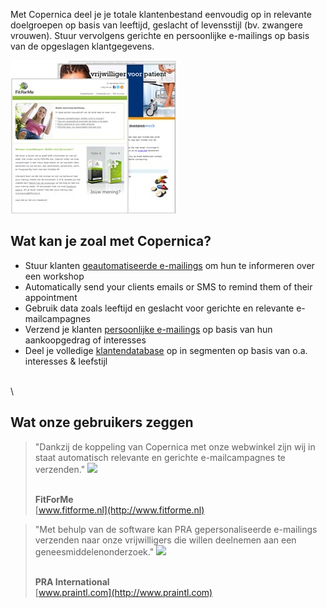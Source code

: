 Met Copernica deel je je totale klantenbestand eenvoudig op in relevante
doelgroepen op basis van leeftijd, geslacht of levensstijl (bv. zwangere
vrouwen). Stuur vervolgens gerichte en persoonlijke e-mailings op basis
van de opgeslagen klantgegevens.

![](../images/health-copernica.jpg)

Wat kan je zoal met Copernica?
------------------------------

-   Stuur klanten [geautomatiseerde
    e-mailings](http://www.copernica.com/nl/functies/e-mailings/automatiseer-je-campagnes "Automatiseer je campagnes")
    om hun te informeren over een workshop
-   Automatically send your clients emails or SMS to remind them of
    their appointment
-   Gebruik data zoals leeftijd en geslacht voor gerichte en relevante
    e-mailcampagnes
-   Verzend je klanten [persoonlijke
    e-mailings](http://www.copernica.com/nl/functies/e-mailings/maak-zelf-slimme-e-mailings "Maak en personaliseer zelf e-mailings")
    op basis van hun aankoopgedrag of interesses
-   Deel je volledige
    [klantendatabase](http://www.copernica.com/nl/functies/profielen/maak-je-eigen-database "Maak je eigen database")
    op in segmenten op basis van o.a. interesses & leefstijl

\
\

Wat onze gebruikers zeggen
--------------------------

> "Dankzij de koppeling van Copernica met onze webwinkel zijn wij in
> staat automatisch relevante en gerichte e-mailcampagnes te verzenden."
> ![](testimonials/fitforme.png)
>
> \
> **FitForMe**\
> [www.fitforme.nl](http://www.fitforme.nl)

> "Met behulp van de software kan PRA gepersonaliseerde e-mailings
> verzenden naar onze vrijwilligers die willen deelnemen aan een
> geneesmiddelenonderzoek." ![](testimonials/praintl.png)
>
> \
> **PRA International**\
> [www.praintl.com](http://www.praintl.com)
